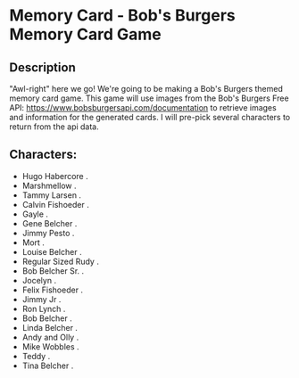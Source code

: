 # Memory Card - Bob's Burgers Memory Card Game

## Description

"Awl-right" here we go! We're going to be making a Bob's Burgers themed memory card game. This game will use images from the Bob's Burgers Free API: https://www.bobsburgersapi.com/documentation to retrieve images and information for the generated cards. I will pre-pick several characters to return from the api data.

## Characters:

- Hugo Habercore .
- Marshmellow .
- Tammy Larsen .
- Calvin Fishoeder .
- Gayle .
- Gene Belcher .
- Jimmy Pesto .
- Mort .
- Louise Belcher .
- Regular Sized Rudy .
- Bob Belcher Sr. .
- Jocelyn .
- Felix Fishoeder .
- Jimmy Jr .
- Ron Lynch .
- Bob Belcher .
- Linda Belcher .
- Andy and Olly .
- Mike Wobbles .
- Teddy .
- Tina Belcher .
